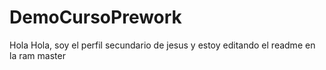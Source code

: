 # DemoCursoPrework
Hola Hola, soy el perfil secundario de jesus y estoy editando el readme en la ram master
